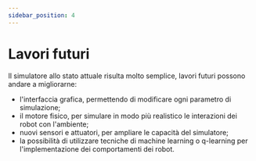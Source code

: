 ```yaml
---
sidebar_position: 4
---
```


# Lavori futuri

Il simulatore allo stato attuale risulta molto semplice, lavori futuri possono andare a migliorarne:

- l'interfaccia grafica, permettendo di modificare ogni parametro di simulazione;
- il motore fisico, per simulare in modo più realistico le interazioni dei robot con l'ambiente;
- nuovi sensori e attuatori, per ampliare le capacità del simulatore;
- la possibilità di utilizzare tecniche di machine learning o q-learning per l'implementazione dei comportamenti dei robot.
